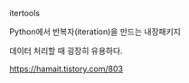 itertools



Python에서 반복자(iteration)을 만드는 내장패키지

데이터 처리할 때 굉장히 유용하다.





https://hamait.tistory.com/803



